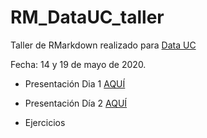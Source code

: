# RM_DataUC_taller

Taller de RMarkdown realizado para [Data UC](http://datascience.uc.cl/)

Fecha: 14 y 19 de mayo de 2020.

- Presentación Dia 1 [AQUÍ](https://gabysandovalm.github.io/RM_DataUC_taller/Presentacion_Dia1#1)

- Presentación Día 2 [AQUÍ](https://gabysandovalm.github.io/RM_DataUC_taller/Presentacion_Dia2#1)

- Ejercicios
